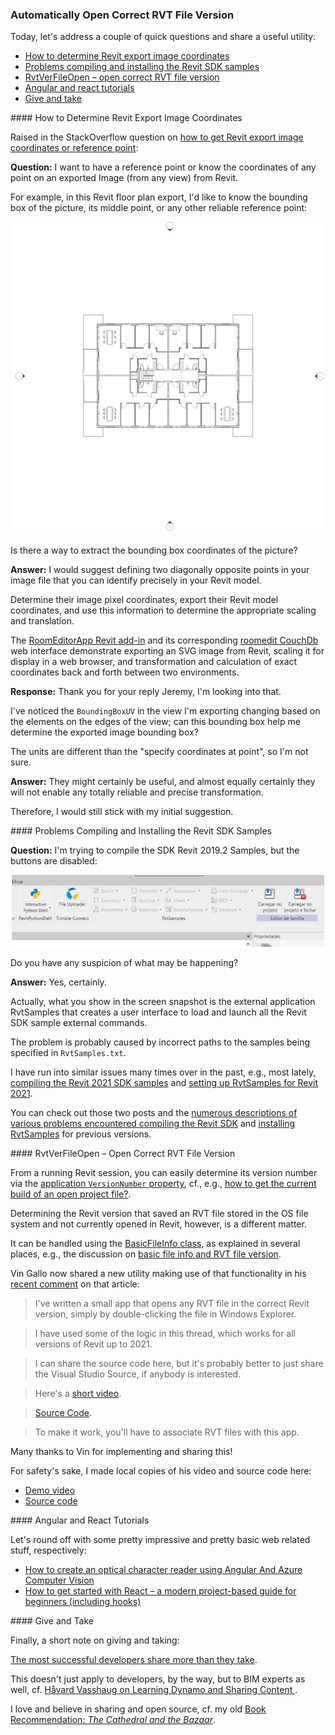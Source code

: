 <head>
<meta http-equiv="Content-Type" content="text/html; charset=utf-8">
<link rel="stylesheet" type="text/css" href="bc.css">
<script src="https://cdn.rawgit.com/google/code-prettify/master/loader/run_prettify.js" type="text/javascript"></script>
</head>

<!---

- How to get Revit export image coordinates or reference point?
  https://stackoverflow.com/questions/62004785/how-to-get-revit-export-image-coordinates-or-reference-point

- William Felipe
  Q: I'm trying to compile the SDK Revit 2019.2 Samples, but the buttons are disabled. Do you have any suspicion of what may be happening?
  A: yes: https://thebuildingcoder.typepad.com/blog/2020/05/compiling-the-revit-2021-sdk-samples.html
  You should also read The numerous Building Coder descriptions of all the various problems encountered installing them for previous versions. Please refer to the blog!

- RvtVerFileOpen

- a pretty impressive little app tutorial
  How To Create An Optical Character Reader Using Angular And Azure Computer Vision
  https://www.freecodecamp.org/news/how-to-create-an-optical-character-reader-using-angular-and-azure-computer-vision/
  How to Get Started with React — A Modern Project-based Guide for Beginners (Including Hooks)
  https://www.freecodecamp.org/news/getting-started-with-react-a-modern-project-based-guide-for-beginners-including-hooks-2/

- The most successful developers share more than they take
  https://stackoverflow.blog/2020/05/14/the-most-successful-developers-share-more-than-they-take
  It doesn't just apply to developers, but to BIM experts as well, e.g., [Vasshaug]()
  <li><a href="http://thebuildingcoder.typepad.com/blog/2015/09/sharing-dynamo-and-a-chinese-book.html">Sharing, Dynamo and a Chinese Book</a></li>

twitter:

 in the #RevitAPI @AutodeskForge @AutodeskRevit #bim #DynamoBim #ForgeDevCon 

Today, let's address a couple of quick questions and share a useful utility
&ndash; How to determine Revit export image coordinates
&ndash; Problems compiling and installing the Revit SDK samples
&ndash; RvtVerFileOpen utility opens correct RVT file version
&ndash; Angular and react tutorials
&ndash; Give and take...

linkedin:


#bim #DynamoBim #ForgeDevCon #Revit #API #IFC #SDK #AI #VisualStudio #Autodesk #AEC #adsk

the [Revit API discussion forum](http://forums.autodesk.com/t5/revit-api-forum/bd-p/160) thread

<center>
<img src="img/" alt="" title="" width="600"/>
<p style="font-size: 80%; font-style:italic"></p>
</center>

-->

### Automatically Open Correct RVT File Version

Today, let's address a couple of quick questions and share a useful utility:

- [How to determine Revit export image coordinates](#2)
- [Problems compiling and installing the Revit SDK samples](#3)
- [RvtVerFileOpen &ndash; open correct RVT file version](#4)
- [Angular and react tutorials](#5)
- [Give and take](#6)

####<a name="2"></a> How to Determine Revit Export Image Coordinates

Raised in the StackOverflow question
on [how to get Revit export image coordinates or reference point](https://stackoverflow.com/questions/62004785/how-to-get-revit-export-image-coordinates-or-reference-point):

**Question:** I want to have a reference point or know the coordinates of any point on an exported Image (from any view) from Revit.

For example, in this Revit floor plan export, I'd like to know the bounding box of the picture, its middle point, or any other reliable reference point:

<center>
<img src="img/floor_plan.jpg" alt="Floor plan" title="Floor plan" width="500"/> <!-- 3093 -->
</center>

Is there a way to extract the bounding box coordinates of the picture?

**Answer:** I would suggest defining two diagonally opposite points in your image file that you can identify precisely in your Revit model.

Determine their image pixel coordinates, export their Revit model coordinates, and use this information to determine the appropriate scaling and translation.

The [RoomEditorApp Revit add-in](https://github.com/jeremytammik/RoomEditorApp) and its
corresponding [roomedit CouchDb](https://github.com/jeremytammik/roomedit) web interface
demonstrate exporting an SVG image from Revit, scaling it for display in a web browser, and transformation and calculation of exact coordinates back and forth between two environments.

**Response:** Thank you for your reply Jeremy, I'm looking into that.

I've noticed the `BoundingBoxUV` in the view I'm exporting changing based on the elements on the edges of the view; can this bounding box help me determine the exported image bounding box?

The units are different than the "specify coordinates at point", so I'm not sure.

**Answer:** They might certainly be useful, and almost equally certainly they will not enable any totally reliable and precise transformation.

Therefore, I would still stick with my initial suggestion.


####<a name="3"></a> Problems Compiling and Installing the Revit SDK Samples

**Question:** I'm trying to compile the SDK Revit 2019.2 Samples, but the buttons are disabled:

<center>
<img src="img/rvtsamples_greyed_out.png" alt="RvtSamples greyed out" title="RvtSamples greyed out" width="500"/> <!-- 1035 -->
</center>

Do you have any suspicion of what may be happening?

**Answer:** Yes, certainly.

Actually, what you show in the screen snapshot is the external application RvtSamples that creates a user interface to load and launch all the Revit SDK sample external commands.

The problem is probably caused by incorrect paths to the samples being specified in `RvtSamples.txt`.

I have run into similar issues many times over in the past, e.g., most lately,
[compiling the Revit 2021 SDK samples](https://thebuildingcoder.typepad.com/blog/2020/05/compiling-the-revit-2021-sdk-samples.html) and
[setting up RvtSamples for Revit 2021](https://thebuildingcoder.typepad.com/blog/2020/05/setting-up-rvtsamples-for-revit-2021.html).

You can check out those two posts and 
the [numerous descriptions of various problems encountered compiling the Revit SDK](https://www.google.com/search?q=compiling+sdk+samples&as_sitesearch=thebuildingcoder.typepad.com)
and [installing RvtSamples](https://www.google.com/search?q=installing+rvtsamples&as_sitesearch=thebuildingcoder.typepad.com) for
previous versions.


####<a name="4"></a> RvtVerFileOpen &ndash; Open Correct RVT File Version

From a running Revit session, you can easily determine its version number via
the [application `VersionNumber` property](https://www.revitapidocs.com/2020/35b18b73-4c47-fee3-d2f9-21298f029f7f.htm), cf., e.g., 
[how to get the current build of an open project file?](https://stackoverflow.com/questions/61936125/revit-python-how-to-get-the-current-build-of-an-open-project-file).

Determining the Revit version that saved an RVT file stored in the OS file system and not currently opened in Revit, however, is a different matter.

It can be handled using the [BasicFileInfo class](https://www.revitapidocs.com/2020/475edc09-cee7-6ff1-a0fa-4e427a56262a.htm),
as explained in several places, e.g., the discussion
on [basic file info and RVT file version](https://thebuildingcoder.typepad.com/blog/2013/01/basic-file-info-and-rvt-file-version.html).

Vin Gallo now shared a new utility making use of that functionality in
his [recent comment](https://thebuildingcoder.typepad.com/blog/2013/01/basic-file-info-and-rvt-file-version.html#comment-4927991760) on
that article:

> I've written a small app that opens any RVT file in the correct Revit version, simply by double-clicking the file in Windows Explorer.

> I have used some of the logic in this thread, which works for all versions of Revit up to 2021.

> I can share the source code here, but it's probably better to just share the Visual Studio Source, if anybody is interested.

> Here's a [short video](https://www.dropbox.com/s/eqwwk0zb4s9hee1/RvtFileOpen.mp4?dl=0).

> [Source Code](https://www.dropbox.com/s/1zvfnwxmju8z1z1/RvtVer.zip?dl=0).

> To make it work, you'll have to associate RVT files with this app.

Many thanks to Vin for implementing and sharing this!

For safety's sake, I made local copies of his video and source code here:

- [Demo video](zip/vg_RvtVerFileOpen.mp4)
- [Source code](zip/vg_RvtVerFileOpen.zip)

####<a name="5"></a> Angular and React Tutorials

Let's round off with some pretty impressive and pretty basic web related stuff, respectively:

- [How to create an optical character reader using Angular And Azure Computer Vision](https://www.freecodecamp.org/news/how-to-create-an-optical-character-reader-using-angular-and-azure-computer-vision)
- [How to get started with React &ndash; a modern project-based guide for beginners (including hooks)](https://www.freecodecamp.org/news/getting-started-with-react-a-modern-project-based-guide-for-beginners-including-hooks-2)

####<a name="6"></a> Give and Take

Finally, a short note on giving and taking:

[The most successful developers share more than they take](https://stackoverflow.blog/2020/05/14/the-most-successful-developers-share-more-than-they-take).

This doesn't just apply to developers, by the way, but to BIM experts as well,
cf. [Håvard Vasshaug on Learning Dynamo and Sharing Content
](https://thebuildingcoder.typepad.com/blog/2015/09/sharing-dynamo-and-a-chinese-book.html#2).

I love and believe in sharing and open source, cf. my
old [Book Recommendation: *The Cathedral and the Bazaar*](https://thebuildingcoder.typepad.com/blog/2011/09/revit-ifc-exporter-released-as-open-source.html#4).
